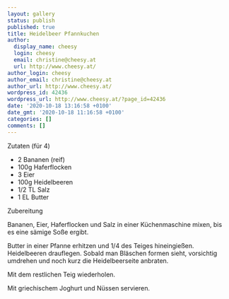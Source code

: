 ```yaml
---
layout: gallery
status: publish
published: true
title: Heidelbeer Pfannkuchen
author:
  display_name: cheesy
  login: cheesy
  email: christine@cheesy.at
  url: http://www.cheesy.at/
author_login: cheesy
author_email: christine@cheesy.at
author_url: http://www.cheesy.at/
wordpress_id: 42436
wordpress_url: http://www.cheesy.at/?page_id=42436
date: '2020-10-18 13:16:58 +0100'
date_gmt: '2020-10-18 11:16:58 +0100'
categories: []
comments: []
---
```

<!-- wp:paragraph -->
Zutaten (für 4)
<!-- /wp:paragraph -->
<!-- wp:list -->
- 2 Bananen (reif)
- 100g Haferflocken
- 3 Eier
- 100g Heidelbeeren
- 1/2 TL Salz
- 1 EL Butter
<!-- /wp:list -->
<!-- wp:paragraph -->
Zubereitung
<!-- /wp:paragraph -->
<!-- wp:paragraph -->
Bananen, Eier, Haferflocken und Salz in einer Küchenmaschine mixen, bis es eine sämige Soße ergibt.
<!-- /wp:paragraph -->
<!-- wp:paragraph -->
Butter in einer Pfanne erhitzen und 1/4 des Teiges hineingießen. Heidelbeeren drauflegen. Sobald man Bläschen formen sieht, vorsichtig umdrehen und noch kurz die Heidelbeerseite anbraten.
<!-- /wp:paragraph -->
<!-- wp:paragraph -->
Mit dem restlichen Teig wiederholen.
<!-- /wp:paragraph -->
<!-- wp:paragraph -->
Mit griechischem Joghurt und Nüssen servieren.
<!-- /wp:paragraph -->
<!-- wp:image {"id":42437} -->
<figure class="wp-block-image"><img src="http://www.cheesy.at/wp-content/uploads/Heidelbeer-Pancakes-1.jpg" alt="" class="wp-image-42437"></figure>
<!-- /wp:image -->
